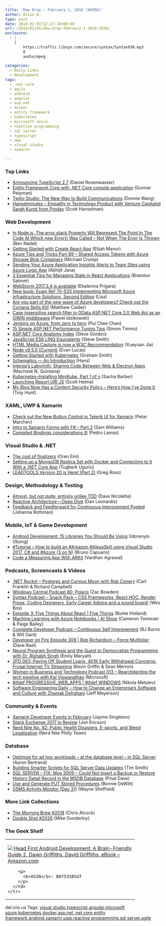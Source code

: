 ```yaml
---
title: 'Dew Drop – February 1, 2018 (#2656)'
author: Alvin A.
type: post
date: 2018-02-01T12:27:10+00:00
url: /2018/02/01/dew-drop-february-1-2018-2656/
enclosure:
  - |
    |
        https://traffic.libsyn.com/secure/syntax/Syntax030.mp3
        0
        audio/mpeg
        
categories:
  - Daily Links
  - Development
tags:
  - .net core
  - agile
  - android
  - angular
  - asp.net
  - docker
  - entity framework
  - kubernetes
  - microsoft azure
  - reactive programming
  - sql server
  - typescript
  - uwp
  - visual studio
  - xamarin

---
```

### <a name="top"></a>Top Links

  * <a href="https://blogs.msdn.microsoft.com/typescript/2018/01/31/announcing-typescript-2-7/" target="_blank">Announcing TypeScript 2.7</a> (Daniel Rosenwasser)
  * <a href="http://feedproxy.google.com/~r/gunnarpeipman/~3/YRigpCB9lco/" target="_blank">Entity Framework Core with .NET Core console application</a> (Gunnar Peipman)
  * <a href="https://twilioinc.wpengine.com/2018/01/twilio-studio-the-new-way-to-build-communications.html" target="_blank">Twilio Studio: The New Way to Build Communications</a> (Donnie Wang)
  * <a href="http://www.hanselminutes.com/default.aspx?ShowID=18604" target="_blank">Hanselminutes &#8211; Empathy in Technology Product with Venture Capitalist Sarah Kunst from Proday</a> (Scott Hanselman)



### <a name="web"></a>Web Development

  * <a href="https://www.bennadel.com/blog/3405-in-node-js-the-error-stack-property-will-represent-the-point-in-the-code-at-which-new-error-was-called---not-when-the-error-is-thrown.htm" target="_blank">In Node.js, The error.stack Property Will Represent The Point In The Code At Which new Error() Was Called &#8211; Not When The Error Is Thrown</a> (Ben Nadel)
  * <a href="http://elijahmanor.com/cra-getting-started/" target="_blank">Getting Started with Create React App</a> (Elijah Manor)
  * <a href="https://www.michaelcrump.net/azure-tips-and-tricks89/" target="_blank">Azure Tips and Tricks Part 89 &#8211; Shared Access Tokens with Azure Storage Blob Containers</a> (Michael Crump)
  * <a href="http://dailydotnettips.com/2018/02/01/sending-your-azure-application-insights-alerts-to-team-sites-using-azure-logic-app/" target="_blank">Sending Your Azure Application Insights Alerts to Team Sites using Azure Logic App</a> (Abhijit Jana)
  * <a href="https://www.telerik.com/blogs/3-essential-tips-for-managing-state-in-react-applications" target="_blank">3 Essential Tips for Managing State in React Applications</a> (Brandon Satrom)
  * <a href="https://blog.jetbrains.com/webstorm/2018/01/webstorm-2017-3-4/" target="_blank">WebStorm 2017.3.4 is available</a> (Ekaterina Prigara)
  * <a href="https://blogs.msdn.microsoft.com/microsoft_press/2018/01/31/new-book-exam-ref-70-533-implementing-microsoft-azure-infrastructure-solutions-second-edition/" target="_blank">New book: Exam Ref 70-533 Implementing Microsoft Azure Infrastructure Solutions, Second Edition</a> (Lisa)
  * <a href="https://borntolearn.mslearn.net/b/mva/posts/are-you-part-of-the-new-wave-of-azure-developers-check-out-the-cortana-skills-kit" target="_blank">Are you part of the new wave of Azure developers? Check out the Cortana Skills Kit!</a> (Matthew Calder)
  * <a href="https://www.codeproject.com/Articles/1227943/case-insensitive-filter-in-odata-aspnetcore-webapi" target="_blank">Case insensitive search filter in OData ASP.NET Core 2.0 Web Api as an OWIN middleware</a> (Pawel idzikowski)
  * <a href="https://azure.microsoft.com/blog/jenkins-on-azure-from-zero-to-hero/" target="_blank">Jenkins on Azure: from zero to hero</a> (Pui Chee Chan)
  * <a href="https://stackify.com/asp-net-performance-tuning/" target="_blank">15 Simple ASP.NET Performance Tuning Tips</a> (Simon Timms)
  * <a href="https://www.stevejgordon.co.uk/aspnetcore-anatomy-deep-dive-index" target="_blank">ASP.NET Core Anatomy Index</a> (Steve Gordon)
  * <a href="https://ardalis.com/javascript-es6-linq-equivalents" target="_blank">JavaScript ES6 LINQ Equivalents</a> (Steve Smith)
  * <a href="https://www.w3.org/blog/news/archives/6812" target="_blank">HTML Media Capture is now a W3C Recommendation</a> (Xueyuan Jia)
  * <a href="https://nodejs.org/en/blog/release/v9.5.0" target="_blank">Node v9.5.0 (Current)</a> (Evan Lucas)
  * <a href="https://pleasereleaseme.net/getting-started-with-kubernetes/" target="_blank">Getting Started with Kubernetes</a> (Graham Smith)
  * <a href="https://blog.angular.io/schematics-an-introduction-dc1dfbc2a2b2?source=rss----447683c3d9a3---4" target="_blank">Schematics — An Introduction</a> (Hans)
  * <a href="https://slack.engineering/interops-labyrinth-sharing-code-between-web-electron-apps-f9474d62eccc?source=rss----58820b6d8904---4" target="_blank">Interop’s Labyrinth: Sharing Code Between Web & Electron Apps</a> (Machisté N. Quintana)
  * <a href="https://sachabarbs.wordpress.com/2018/01/31/kubernetes-installing-minikube-part-1-of-n/" target="_blank">Kubernetes–Installing MiniKube, Part 1 of n</a> (Sacha Barber)
  * <a href="https://scotthelme.co.uk/launching-report-uri-js/" target="_blank">Launching Report URI JS</a> (Scott Helme)
  * <a href="http://feedproxy.google.com/~r/TroyHunt/~3/ApA9nJn05rM/" target="_blank">My Blog Now Has a Content Security Policy &#8211; Here&#8217;s How I&#8217;ve Done It</a> (Troy Hunt)



### <a name="silverlight"></a>XAML, UWP & Xamarin

  * <a href="https://www.telerik.com/blogs/new-button-control-telerik-ui-for-xamarin" target="_blank">Check out the New Button Control in Telerik UI for Xamarin</a> (Petar Marchev)
  * <a href="http://www.codingwithsam.com/intro-xamarin-forms-f-part-2/" target="_blank">Intro to Xamarin Forms with F# – Part 2</a> (Sam Williams)
  * <a href="http://feedproxy.google.com/~r/pedrolamascom/~3/4Yem_Y8OKSQ/" target="_blank">Compiled Bindings considerations III</a> (Pedro Lamas)



### <a name="dotnet"></a>Visual Studio & .NET

  * <a href="http://feedproxy.google.com/~r/AyendeRahien/~3/I3A5xcczPvg/the-cost-of-finalizers" target="_blank">The cost of finalizers</a> (Oren Eini)
  * <a href="http://feedproxy.google.com/~r/TugberkUgurlu/~3/56t4wL68rmQ/setting-up-a-mongodb-replica-set-with-docker-and-connecting-to-it-with-a--net-core-app" target="_blank">Setting up a MongoDB Replica Set with Docker and Connecting to It With a .NET Core App</a> (Tugberk Ugurlu)
  * <a href="https://www.leadtools.com/blog/news/leadtools-version-20-part-2/" target="_blank">LEADTOOLS Version 20 is Here! (Part 2)</a> (Greg Ross)



### <a name="design"></a>Design, Methodology & Testing

  * <a href="http://feedproxy.google.com/~r/LeadingAgile/~3/ou4hmGzF6uo/" target="_blank">Almost, but not quite, entirely unlike TDD</a> (Dave Nicolette)
  * <a href="https://android.jlelse.eu/reactive-architecture-deep-dive-90cbc1f2dfcb?source=rss----8fca399d4de---4" target="_blank">Reactive Architecture — Deep Dive</a> (Dan Leonardis)
  * <a href="http://feedproxy.google.com/~r/ManagingProductDevelopment/~3/S1Vqr48KisQ/" target="_blank">Feedback and Feedforward for Continuous Improvement Posted</a> (Johanna Rothman)



### <a name="mobile"></a>Mobile, IoT & Game Development

  * <a href="https://auth0.com/blog/android-development-15-libraries-you-should-be-using/" target="_blank">Android Development: 15 Libraries You Should Be Using</a> (Idorenyin Obong)
  * <a href="http://feedproxy.google.com/~r/elbruno/~3/Y3YGPxjBaZQ/" target="_blank">#Tutorial – How to build an #Amazon #AlexaSkill using Visual Studio 2017, C# and #Azure (3 on N)</a> (Bruno Capuano)
  * <a href="https://code.tutsplus.com/tutorials/virtual-measuring-with-augmented-reality--cms-30296" target="_blank">Code a Measuring App With ARKit</a> (Vardhan Agrawal)



### <a name="podcasts"></a>Podcasts, Screencasts & Videos

  * <a href="http://www.dotnetrocks.com/default.aspx?ShowNum=1516" target="_blank">.NET Rocks! &#8211; Postgres and Curious Moon with Rob Conery</a> (Carl Franklin & Richard Campbell)
  * <a href="http://feedproxy.google.com/~r/wmexperts/~3/ciPVYAArouM/windows-central-podcast-80" target="_blank">Windows Central Podcast 80: Polaris</a> (Zac Bowden)
  * <a href="https://traffic.libsyn.com/secure/syntax/Syntax030.mp3" target="_blank">Syntax Podcast &#8211; Snack Pack &#8211; CSS Frameworks, React HOC, Render Props, Coding Designers, Early Career Advice and a sound board!</a> (Wes Bos)
  * <a href="https://channel9.msdn.com/Shows/5-Things/Episode-3-Five-Things-About-React?WT.mc_id=DX_MVP4025064" target="_blank">Episode 3: Five Things About React | Five Things</a> (Burke Holland)
  * <a href="https://channel9.msdn.com/Shows/AI-Show/Machine-Learning-with-Azure-Notebooks?WT.mc_id=DX_MVP4025064" target="_blank">Machine Learning with Azure Notebooks | AI Show</a> (Cameron Tomisser & Paige Bailey)
  * <a href="http://completedeveloperpodcast.com/episode-128/?utm_source=rss&utm_medium=rss&utm_campaign=episode-128" target="_blank">Complete Developer Podcast &#8211; Continuous Self Improvement</a> (BJ Burns & Will Gant)
  * <a href="http://developeronfire.com/podcast/episode-309-rob-richardson-force-multiplier" target="_blank">Developer on Fire Episode 309 | Rob Richardson &#8211; Force Multiplier</a> (Dave Rael)
  * <a href="https://www.microsoft.com/en-us/research/blog/neural-program-synthesis-and-the-quest-to-democratize-programming-with-dr-rishabh-singh/" target="_blank">Neural Program Synthesis and the Quest to Democratize Programming with Dr. Rishabh Singh</a> (Emily Maryatt)
  * <a href="https://2frugaldudes.com/2fd-063-paying-off-student-loans-401k-early-withdrawal-concerns-frugal-internet-tv-streaming/" target="_blank">2FD 063: Paying Off Student Loans, 401K Early Withdrawal Concerns, Frugal Internet TV Streaming</a> (Kevin Griffin & Sean Merron)
  * <a href="http://womeninbizandtech.mpsn.libsynpro.com/013-rearchitecting-the-tech-pipeline-with-kal-viswanathan" target="_blank">Women in Business and Technology Podcast 013 &#8211; Rearchitecting the tech pipeline with Kal Viswanathan</a> (Microsoft)
  * <a href="https://channel9.msdn.com/Shows/ifdefWINDOWS/ifdef-PROGRESSIVEWEBAPPS?WT.mc_id=DX_MVP4025064" target="_blank">#ifdef PROGRESSIVE_WEB_APPS | #ifdef WINDOWS</a> (Nikola Metulev)
  * <a href="https://softwareengineeringdaily.com/2018/02/01/how-to-change-an-enterprises-software-and-culture-with-zhamak-dehghani/" target="_blank">Software Engineering Daily &#8211; How to Change an Enterprise’s Software and Culture with Zhamak Dehghani</a> (Jeff Meyerson)



### <a name="events"></a>Community & Events

  * <a href="https://blog.xamarin.com/xamarin-developer-events-february/" target="_blank">Xamarin Developer Events in February</a> (Jayme Singleton)
  * <a href="https://stackoverflow.blog/2018/01/31/stack-exchange-2017-review/" target="_blank">Stack Exchange 2017 in Review</a> (Jon Ericson)
  * <a href="https://philadelphia.nerdnite.com/2018/01/31/nerd-nite-no-82-public-health-disasters-e-sports-and-weed-legalization/" target="_blank">Nerd Nite No. 82: Public Health Disasters, E-sports, and Weed Legalization</a> (Nerd Nite Philly Team)



### <a name="sql"></a>Database

  * <a href="http://feedproxy.google.com/~r/MSSQLTips-LatestSqlServerTips/~3/BU_yCfL5wOg/tip.asp" target="_blank">Optimize for ad hoc workloads &#8211; at the database level &#8211; in SQL Server</a> (Aaron Bertrand)
  * <a href="http://feedproxy.google.com/~r/MSSQLTips-LatestSqlServerTips/~3/BsUCuYAea1Q/tip.asp" target="_blank">Building Smarter Scripts for SQL Server Data Updates</a> (Tim Smith)
  * <a href="https://blog.sqlauthority.com/2018/02/01/sql-server-fix-msg-3009-not-insert-backup-restore-history-detail-record-msdb-database/" target="_blank">SQL SERVER – FIX: Msg 3009 – Could Not Insert a Backup or Restore History Detail Record in the MSDB Database</a> (Pinal Dave)
  * <a href="http://geek-goddess-bonnie.blogspot.com/2018/01/use-and-generate-put-stored-procedures.html" target="_blank">Use and Generate PUT Stored Procedures</a> (Bonnie DeWitt)
  * <a href="https://blog.waynesheffield.com/wayne/archive/2018/01/ssms-activity-monitor-day-31/" target="_blank">SSMS Activity Monitor (Day 31)</a> (Wayne Sheffield)



### <a name="links"></a>More Link Collections

  * <a href="http://feedproxy.google.com/~r/ReflectivePerspective/~3/qmyk8nXemFw/" target="_blank">The Morning Brew #2518</a> (Chris Alcock)
  * <a href="https://afreshcup.com/home/2018/02/01/double-shot-2026.html" target="_blank">Double Shot #2026</a> (Mike Gunderloy)



### <a name="shelf"></a>The Geek Shelf

<div class="wlWriterEditableSmartContent" id="scid:7dc1bd33-94bd-46fd-a20b-0131235bcd47:3561e258-fea1-43c1-a9d7-f9c5cda99bf4" style="margin: 0px; padding: 0px; float: none; display: inline;">
  <table cellspacing="0" cellpadding="2" width="400" border="0" unselectable="on">
    <tr>
      <td valign="top" width="400">
        <p>
          <a title="Head First Android Development: A Brain-Friendly Guide 2, Dawn Griffiths, David Griffiths, eBook - Amazon.com" href="http://www.amazon.com/exec/obidos/ASIN/B0753SBSGT/amavin-20"><img data-recalc-dims="1" decoding="async" src="https://i0.wp.com/images-na.ssl-images-amazon.com/images/I/51JzIa4VpML._AC_US218_.jpg?w=660&#038;ssl=1" border="0" align="left" style="float:left" />Head First Android Development: A Brain-Friendly Guide 2, Dawn Griffiths, David Griffiths, eBook &#8211; Amazon.com</a>
        </p>
        
        <p>
          <b>ASIN</b>: B0753SBSGT
        </p>
      </td>
    </tr>
  </table>
</div>



<div class="wlWriterEditableSmartContent" id="scid:77ECF5F8-D252-44F5-B4EB-D463C5396A79:6308e71b-c60d-494c-9fa9-167c30334be9" style="margin: 0px; padding: 0px; float: none; display: inline;">
  del.icio.us Tags: <a href="http://del.icio.us/popular/visual+studio" rel="tag">visual studio</a>,<a href="http://del.icio.us/popular/typescript" rel="tag">typescript</a>,<a href="http://del.icio.us/popular/angular" rel="tag">angular</a>,<a href="http://del.icio.us/popular/microsoft+azure" rel="tag">microsoft azure</a>,<a href="http://del.icio.us/popular/kubernetes" rel="tag">kubernetes</a>,<a href="http://del.icio.us/popular/docker" rel="tag">docker</a>,<a href="http://del.icio.us/popular/asp.net" rel="tag">asp.net</a>,<a href="http://del.icio.us/popular/.net+core" rel="tag">.net core</a>,<a href="http://del.icio.us/popular/entity+framework" rel="tag">entity framework</a>,<a href="http://del.icio.us/popular/android" rel="tag">android</a>,<a href="http://del.icio.us/popular/xamarin" rel="tag">xamarin</a>,<a href="http://del.icio.us/popular/uwp" rel="tag">uwp</a>,<a href="http://del.icio.us/popular/reactive+programming" rel="tag">reactive programming</a>,<a href="http://del.icio.us/popular/sql+server" rel="tag">sql server</a>,<a href="http://del.icio.us/popular/agile" rel="tag">agile</a>
</div>
